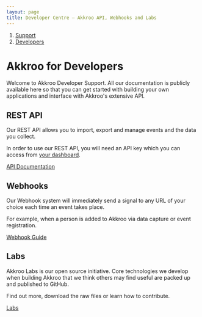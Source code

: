 ```yaml
---
layout: page
title: Developer Centre – Akkroo API, Webhooks and Labs
---
```


<ol itemprop="breadcrumb">
<li><a href="/">Support</a></li>
<li><a href="/developers">Developers</a></li>
</ol>

# Akkroo for Developers

Welcome to Akkroo Developer Support. All our documentation is publicly available here so that you can get started with building your own applications and interface with Akkroo's extensive API.


<div class="col-3-1">
	
<h2>REST API</h2>

<p>Our REST API allows you to import, export and manage events and the data you collect.</p>

<p>In order to use our REST API, you will need an API key which you can access from <a href="https://akkroo.com/dashboard">your dashboard</a>. </p>

<p><a href="/developers/api" class="feature-button">API Documentation</a></p>

</div>

<div class="col-3-1">

<h2>Webhooks</h2>

<p>Our Webhook system will immediately send a signal to any URL of your choice each time an event takes place.</p>
<p>For example, when a person is added to Akkroo via data capture or event registration.</p>

<p><a href="/developers/webhooks" class="feature-button">Webhook Guide</a></p>

</div>

<div class="col-3-1">

<h2>Labs</h2>

<p>Akkroo Labs is our open source initiative.  Core technologies we develop when building Akkroo that we think others may find useful are packed up and published to GitHub.</p>
<p>Find out more, download the raw files or learn how to contribute.</p>

<p><a href="/developers/labs" class="feature-button">Labs</a></p>

</div>